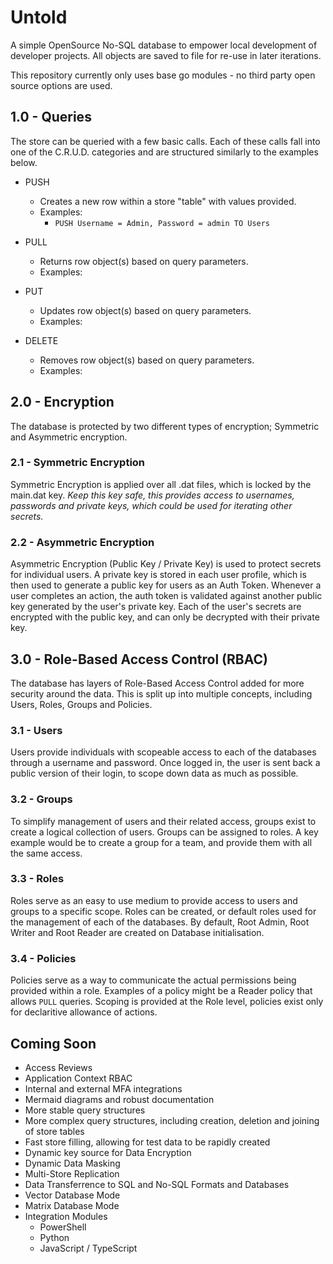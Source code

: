 # Untold
A simple OpenSource No-SQL database to empower local development of developer projects. All objects are saved to file for re-use in later iterations.

This repository currently only uses base go modules - no third party open source options are used. 

## 1.0 - Queries
The store can be queried with a few basic calls. Each of these calls fall into one of the C.R.U.D. categories and are structured similarly to the examples below.

- PUSH
    - Creates a new row within a store "table" with values provided.
    - Examples:
        - ``` PUSH Username = Admin, Password = admin TO Users ```

- PULL
    - Returns row object(s) based on query parameters.
    - Examples:

- PUT
    - Updates row object(s) based on query parameters.
    - Examples:

- DELETE
    - Removes row object(s) based on query parameters.
    - Examples:

## 2.0 - Encryption
The database is protected by two different types of encryption; Symmetric and Asymmetric encryption.

### 2.1 - Symmetric Encryption 
Symmetric Encryption is applied over all .dat files, which is locked by the main.dat key. *Keep this key safe, this provides access to usernames, passwords and private keys, which could be used for iterating other secrets.*

### 2.2 - Asymmetric Encryption
Asymmetric Encryption (Public Key / Private Key) is used to protect secrets for individual users. A private key is stored in each user profile, which is then used to generate a public key for users as an Auth Token. Whenever a user completes an action, the auth token is validated against another public key generated by the user's private key. Each of the user's secrets are encrypted with the public key, and can only be decrypted with their private key.

## 3.0 - Role-Based Access Control (RBAC)
The database has layers of Role-Based Access Control added for more security around the data. This is split up into multiple concepts, including Users, Roles, Groups and Policies.

### 3.1 - Users
Users provide individuals with scopeable access to each of the databases through a username and password. Once logged in, the user is sent back a public version of their login, to scope down data as much as possible. 

### 3.2 - Groups
To simplify management of users and their related access, groups exist to create a logical collection of users. Groups can be assigned to roles. A key example would be to create a group for a team, and provide them with all the same access. 

### 3.3 - Roles
Roles serve as an easy to use medium to provide access to users and groups to a specific scope. Roles can be created, or default roles used for the management of each of the databases. By default, Root Admin, Root Writer and Root Reader are created on Database initialisation. 

### 3.4 - Policies
Policies serve as a way to communicate the actual permissions being provided within a role. Examples of a policy might be a Reader policy that allows ```PULL``` queries. Scoping is provided at the Role level, policies exist only for declaritive allowance of actions.

## Coming Soon
- Access Reviews
- Application Context RBAC
- Internal and external MFA integrations
- Mermaid diagrams and robust documentation
- More stable query structures
- More complex query structures, including creation, deletion and joining of store tables
- Fast store filling, allowing for test data to be rapidly created
- Dynamic key source for Data Encryption
- Dynamic Data Masking
- Multi-Store Replication
- Data Transferrence to SQL and No-SQL Formats and Databases
- Vector Database Mode
- Matrix Database Mode
- Integration Modules
    - PowerShell
    - Python
    - JavaScript / TypeScript